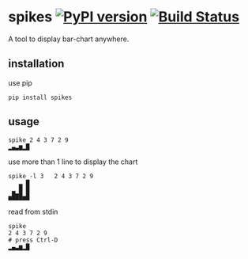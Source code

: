# spikes [![PyPI version](https://badge.fury.io/py/spikes.svg)](https://badge.fury.io/py/spikes) [![Build Status](https://travis-ci.org/eendroroy/spikes.svg?branch=master)](https://travis-ci.org/eendroroy/spikes)

A tool to display bar-chart anywhere.

## installation
use pip

    pip install spikes

## usage

    spike 2 4 3 7 2 9
    ▂▄▃▆▂█

use more than 1 line to display the chart

    spike -l 3   2 4 3 7 2 9
       ▃ █
     ▃ █ █
    ▅███▅█

read from stdin

    spike
    2 4 3 7 2 9
    # press Ctrl-D
    ▂▄▃▆▂█
